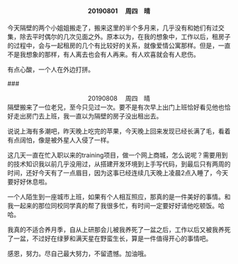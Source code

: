#### <center> 20190801 &emsp;周四&emsp;晴</center>
今天隔壁的两个小姐姐搬走了，搬来这里的半个多月来，几乎没有和她们有过交集，除去平时偶尔的几次见面之外。原本以为，在我的想象中，工作以后，租房子的过程中，会与一起租房的几个有比较好的关系，就像爱情公寓那样。但是，一直不是我想象的那样，有人离去也会有人再来。有人欢喜就会有人悲伤。

有点心酸，一个人在外边打拼。

###<center>20190808 &emsp;周四&emsp;晴</center>
隔壁搬来了一位老兄，至今只见过一次。要不是有次早上出门上班恰好看见他也恰好走出房门去上班，我一直以为隔壁的房子没出租出去。

说说上海有多潮吧，昨天晚上吃完的苹果，今天晚上回来发现已经长满了毛，看着有点阔怕，像是被外星人入侵了一样。

这几天一直在忙入职以来的training项目，做一个网上商城，怎么说呢？需要用到的技术知识我以前几乎没用过，从搭建开发环境到上手写代码，到最后只有两周的时间，还好今天有了一点眉目，因为这事已经连续几天晚上凌晨2点入睡了，今天要好好休息啦。

一个人陌生到一座城市上班，如果有个人相互照应，那真的是一件美好的事情。和我一起来的那位同校同学真的帮了我很多忙，有时间一定要好好请他吃顿饭。哈哈。

我真的不适合养月季，自从上研那会儿被我养死了一盆之后，工作以后又被我养死了一盆，不过好在绿萝和满天星在野蛮生长，算是一件值得开心的事情吧。

感恩，努力。尽自己最大努力，不留遗憾。加油哦。